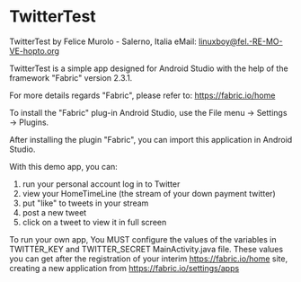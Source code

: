 # TwitterTest
TwitterTest
by Felice Murolo - Salerno, Italia
eMail: linuxboy@fel.-RE-MO-VE-hopto.org

TwitterTest is a simple app designed for Android Studio with the help of the framework "Fabric" version 2.3.1.

For more details regards "Fabric", please refer to: https://fabric.io/home

To install the "Fabric" plug-in Android Studio, use the File menu -> Settings -> Plugins.

After installing the plugin "Fabric", you can import this application in Android Studio.

With this demo app, you can:

1) run your personal account log in to Twitter
2) view your HomeTimeLine (the stream of your down payment twitter)
3) put "like" to tweets in your stream
4) post a new tweet
5) click on a tweet to view it in full screen

To run your own app, You MUST configure the values of the variables in TWITTER_KEY and TWITTER_SECRET MainActivity.java file.
These values you can get after the registration of your interim https://fabric.io/home site, creating a new application from https://fabric.io/settings/apps
